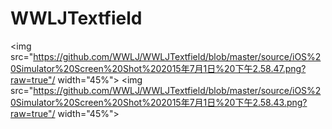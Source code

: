 # WWLJTextfield
<img src="https://github.com/WWLJ/WWLJTextfield/blob/master/source/iOS%20Simulator%20Screen%20Shot%202015年7月1日%20下午2.58.47.png?raw=true"/ width="45%">
<img src="https://github.com/WWLJ/WWLJTextfield/blob/master/source/iOS%20Simulator%20Screen%20Shot%202015年7月1日%20下午2.58.43.png?raw=true"/ width="45%">

